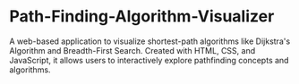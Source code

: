 # Path-Finding-Algorithm-Visualizer
A web-based application to visualize shortest-path algorithms like Dijkstra's Algorithm and Breadth-First Search. Created with HTML, CSS, and JavaScript, it allows users to interactively explore pathfinding concepts and algorithms.
